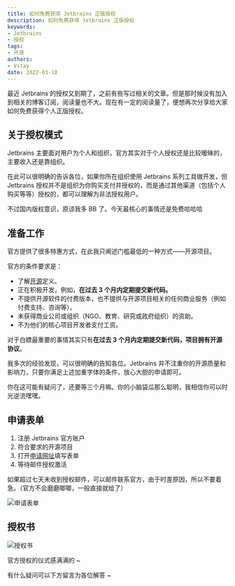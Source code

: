```yaml
---
title: 如何免费获得 Jetbrains 正版授权
description: 如何免费获得 Jetbrains 正版授权
keywords:
- Jetbrains
- 授权
tags: 
- 开源
authors:
- Vstay
date: 2022-03-18
---
```



最近 Jetbrains 的授权又到期了，之前有些写过相关的文章。但是那时候没有加入到相关的博客订阅，阅读量也不大。现在有一定的阅读量了，便想再次分享给大家如何免费获得个人正版授权。

## 关于授权模式

Jetbrains 主要面对用户为个人和组织，官方其实对于个人授权还是比较暧昧的，主要收入还是靠组织。

在此可以很明确的告诉各位，如果你所在组织使用 Jetbrains 系列工具做开发，但 Jetbrains 授权并不是组织为你购买支付并授权的，而是通过其他渠道（包括个人购买等等）授权的，都可以理解为非法授权用户。

不过国内版权意识，原谅我多 BB 了。今天最核心的事情还是免费哈哈哈

## 准备工作

官方提供了很多特惠方式，在此我只阐述门槛最低的一种方式——开源项目。

官方的条件要求是：

- 了解[开源](https://opensource.org/docs/osd)定义。
- 正在积极开发，例如，**在过去 3 个月内定期提交新代码。**
- 不提供开源软件的付费版本，也不提供与开源项目相关的任何商业服务（例如付费支持、咨询等）。
- 未获得商业公司或组织（NGO、教育、研究或政府组织）的资助。
- 不为他们的核心项目开发者支付工资。

对于白嫖最重要的事情其实只有**在过去 3 个月内定期提交新代码，项目拥有开源协议**。

我多次的经验发现，可以很明确的告知各位。Jetbrains 并不注重你的开源质量和影响力，只要你满足上述加重字体的条件，放心大胆的申请即可。

你在这可能有疑问了，还要等三个月嘛。你的小脑袋瓜那么聪明，我相信你可以时光逆流嘿嘿。

## 申请表单

1. 注册 Jetbrains 官方账户
2. 符合要求的开源项目
3. 打开[申请网址](https://www.jetbrains.com.cn/community/opensource/#support)填写表单
4. 等待邮件授权激活

如果超过七天未收到授权邮件，可以邮件联系官方，由于时差原因，所以不要着急。（官方不会磨磨唧唧，一般直接就给了）

![申请表单](https://static.7wate.com/img/2022/03/18/bdb617b477249.png)

## 授权书

![授权书](https://static.7wate.com/img/2022/03/18/da3383aae5bc0.png)

官方授权的仪式感满满的 ~

有什么疑问可以下方留言为各位解答 ~
